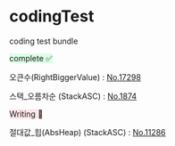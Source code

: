 # codingTest
coding test bundle

<span style="background-color:#DCFFE4">complete ✅ </span>

오큰수(RightBiggerValue) : [No.17298][No.17298link]

[No.17298link]: "/BeakJoon/No.17298/No.17298.md"

스택_오름차순 (StackASC) : [No.1874][No.1874link]

[No.1874link]: "/BeakJoon/No.1874/No.1874.md"

<span style="background-color:#FFE6E6"> Writing 🤔 </span>

절대값_힙(AbsHeap) (StackASC) : [No.11286][No.11286link]

[No.11286link]: "/BeakJoon/No.11286/No.11286.md"
